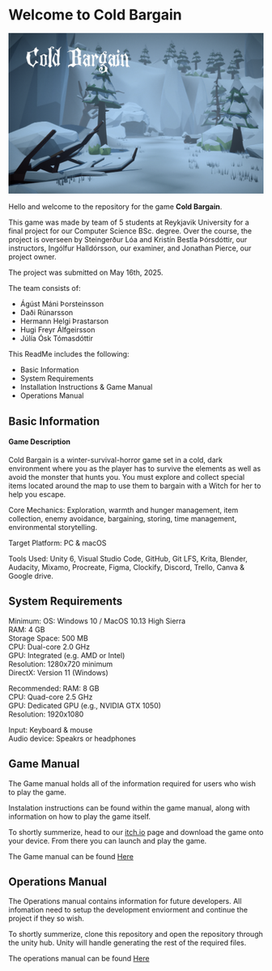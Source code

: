 # Welcome to Cold Bargain

![Cover_photo](https://github.com/HermannHelgi/making-a-game-G13/blob/main/CoverPhoto.png "Cover Photo")

Hello and welcome to the repository for the game __Cold Bargain__.

This game was made by team of 5 students at Reykjavik University for a final project for our Computer Science BSc. degree.
Over the course, the project is overseen by Steingerður Lóa and Kristín Bestla Þórsdóttir, our instructors, Ingólfur Halldórsson, our examiner, and Jonathan Pierce, our project owner.

The project was submitted on May 16th, 2025.

The team consists of:
* Ágúst Máni Þorsteinsson
* Daði Rúnarsson
* Hermann Helgi Þrastarson
* Hugi Freyr Álfgeirsson
* Júlía Ósk Tómasdóttir


This ReadMe includes the following:
* Basic Information
* System Requirements
* Installation Instructions & Game Manual
* Operations Manual

## Basic Information

#### Game Description
Cold Bargain is a winter-survival-horror game set in a cold, dark environment where you as the player has to survive the elements as well as avoid the monster that hunts you. You must explore and collect special items located around the map to use them to bargain with a Witch for her to help you escape.

Core Mechanics: Exploration, warmth and hunger management, item collection, enemy avoidance, bargaining, storing, time management, environmental storytelling.

Target Platform: PC & macOS

Tools Used: Unity 6, Visual Studio Code, GitHub, Git LFS, Krita, Blender, Audacity, Mixamo, Procreate, Figma, Clockify, Discord, Trello, Canva & Google drive.

## System Requirements

Minimum: 
OS: Windows 10 / MacOS 10.13 High Sierra  
RAM: 4 GB  
Storage Space: 500 MB   
CPU: Dual-core 2.0 GHz  
GPU: Integrated (e.g. AMD or Intel)  
Resolution: 1280x720 minimum  
DirectX: Version 11 (Windows)  

Recommended:
RAM: 8 GB  
CPU: Quad-core 2.5 GHz  
GPU: Dedicated GPU (e.g., NVIDIA GTX 1050)  
Resolution: 1920x1080  

Input: Keyboard & mouse  
Audio device: Speakrs or headphones


## Game Manual

The Game manual holds all of the information required for users who wish to play the game.

Instalation instructions can be found within the game manual, along with information on how to play the game itself.

To shortly summerize, head to our [itch.io](https://krummigames.itch.io/cold-bargain) page and download the game onto your device. From there you can launch and play the game.

The Game manual can be found [Here](https://github.com/HermannHelgi/making-a-game-G13/blob/develop/Game%20Manual.pdf)


## Operations Manual

The Operations manual contains information for future developers. All infomation need to setup the development enviorment and continue the project if they so wish.

To shortly summerize, clone this repository and open the repository through the unity hub. Unity will handle generating the rest of the required files.

The operations manual can be found [Here](https://github.com/HermannHelgi/making-a-game-G13/blob/develop/Operations%20Manual.pdf)


